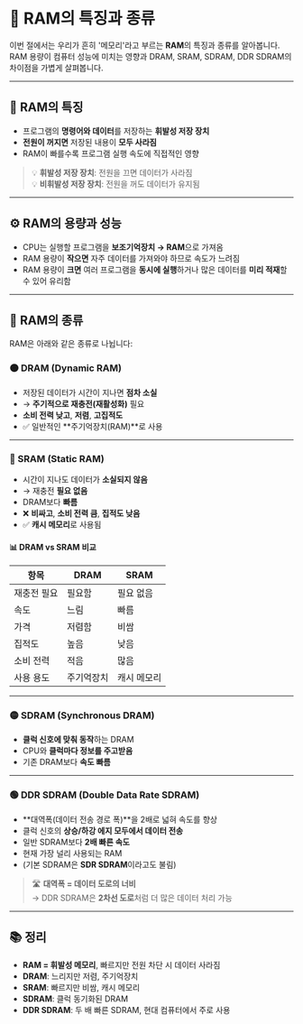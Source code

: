 # 🧠 RAM의 특징과 종류

이번 절에서는 우리가 흔히 '메모리'라고 부르는 **RAM**의 특징과 종류를 알아봅니다.  
RAM 용량이 컴퓨터 성능에 미치는 영향과 DRAM, SRAM, SDRAM, DDR SDRAM의 차이점을 가볍게 살펴봅니다.

---

## 📌 RAM의 특징

- 프로그램의 **명령어와 데이터**를 저장하는 **휘발성 저장 장치**
- **전원이 꺼지면** 저장된 내용이 **모두 사라짐**
- RAM이 빠를수록 프로그램 실행 속도에 직접적인 영향

> 💡 **휘발성 저장 장치**: 전원을 끄면 데이터가 사라짐  
> 💡 **비휘발성 저장 장치**: 전원을 꺼도 데이터가 유지됨

---

## ⚙️ RAM의 용량과 성능

- CPU는 실행할 프로그램을 **보조기억장치 → RAM**으로 가져옴
- RAM 용량이 **작으면** 자주 데이터를 가져와야 하므로 속도가 느려짐
- RAM 용량이 **크면** 여러 프로그램을 **동시에 실행**하거나 많은 데이터를 **미리 적재**할 수 있어 유리함

---

## 🧾 RAM의 종류

RAM은 아래와 같은 종류로 나뉩니다:

### 🟠 DRAM (Dynamic RAM)

- 저장된 데이터가 시간이 지나면 **점차 소실**
- → **주기적으로 재충전(재활성화)** 필요
- **소비 전력 낮고**, **저렴**, **고집적도**
- ✅ 일반적인 **주기억장치(RAM)**로 사용

---

### 🔵 SRAM (Static RAM)

- 시간이 지나도 데이터가 **소실되지 않음**
- → 재충전 **필요 없음**
- DRAM보다 **빠름**
- ❌ **비싸고**, **소비 전력 큼**, **집적도 낮음**
- ✅ **캐시 메모리**로 사용됨

#### 📊 DRAM vs SRAM 비교

| 항목        | DRAM       | SRAM         |
|-------------|------------|--------------|
| 재충전 필요 | 필요함     | 필요 없음    |
| 속도        | 느림       | 빠름         |
| 가격        | 저렴함     | 비쌈         |
| 집적도      | 높음       | 낮음         |
| 소비 전력   | 적음       | 많음         |
| 사용 용도   | 주기억장치 | 캐시 메모리  |

---

### 🟡 SDRAM (Synchronous DRAM)

- **클럭 신호에 맞춰 동작**하는 DRAM
- CPU와 **클럭마다 정보를 주고받음**
- 기존 DRAM보다 **속도 빠름**

---

### 🟢 DDR SDRAM (Double Data Rate SDRAM)

- **대역폭(데이터 전송 경로 폭)**을 2배로 넓혀 속도를 향상
- 클럭 신호의 **상승/하강 에지 모두에서 데이터 전송**
- 일반 SDRAM보다 **2배 빠른 속도**
- 현재 가장 널리 사용되는 RAM
- (기본 SDRAM은 **SDR SDRAM**이라고도 불림)

> 🛣️ **대역폭 = 데이터 도로의 너비**  
> → DDR SDRAM은 **2차선 도로**처럼 더 많은 데이터 처리 가능

---

## 📚 정리

- **RAM = 휘발성 메모리**, 빠르지만 전원 차단 시 데이터 사라짐
- **DRAM**: 느리지만 저렴, 주기억장치
- **SRAM**: 빠르지만 비쌈, 캐시 메모리
- **SDRAM**: 클럭 동기화된 DRAM
- **DDR SDRAM**: 두 배 빠른 SDRAM, 현대 컴퓨터에서 주로 사용
